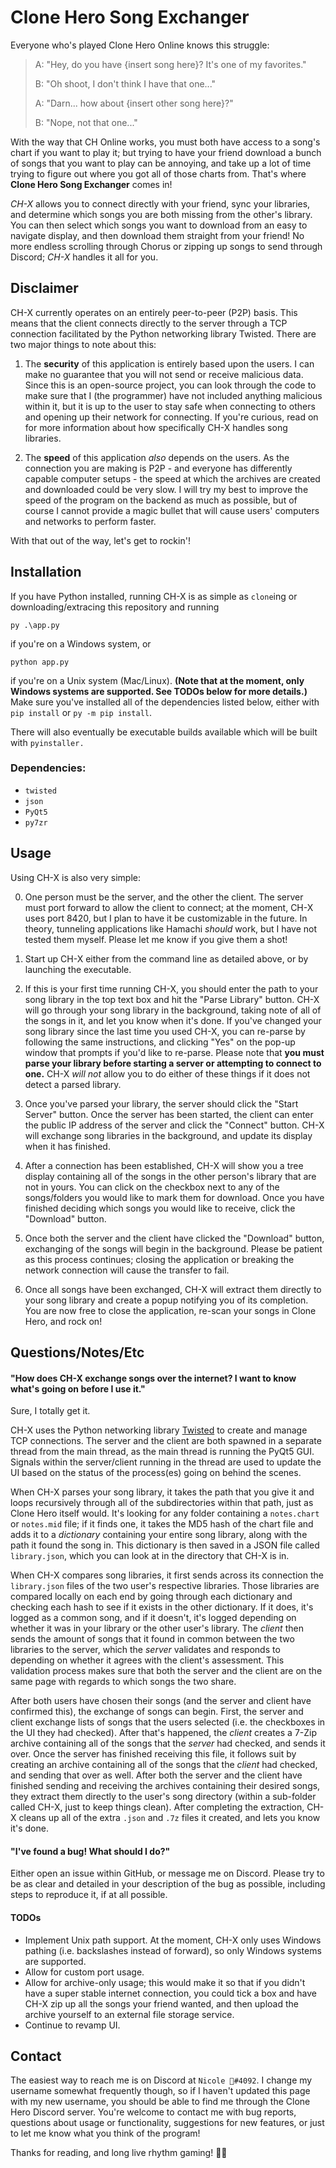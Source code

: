 # Clone Hero Song Exchanger

Everyone who's played Clone Hero Online knows this struggle:

> A: "Hey, do you have {insert song here}? It's one of my favorites."
>
> B: "Oh shoot, I don't think I have that one..."
>
> A: "Darn... how about {insert other song here}?"
>
> B: "Nope, not that one..."

With the way that CH Online works, you must both have access to a song's chart if you want to play it; but trying to have your friend download a bunch of songs that you want to play can be annoying, and take up a lot of time trying to figure out where you got all of those charts from. That's where **Clone Hero Song Exchanger** comes in!

*CH-X* allows you to connect directly with your friend, sync your libraries, and determine which songs you are both missing from the other's library. You can then select which songs you want to download from an easy to navigate display, and then download them straight from your friend! No more endless scrolling through Chorus or zipping up songs to send through Discord; *CH-X* handles it all for you.  

## Disclaimer

CH-X currently operates on an entirely peer-to-peer (P2P) basis. This means that the client connects directly to the server through a TCP connection facilitated by the Python networking library Twisted. There are two major things to note about this:

1. The __security__ of this application is entirely based upon the users. I can make no guarantee that you will not send or receive malicious data. Since this is an open-source project, you can look through the code to make sure that I (the programmer) have not included anything malicious within it, but it is up to the user to stay safe when connecting to others and opening up their network for connecting. If you're curious, read on for more information about how specifically CH-X handles song libraries.

2. The __speed__ of this application *also* depends on the users. As the connection you are making is P2P - and everyone has differently capable computer setups - the speed at which the archives are created and downloaded could be very slow. I will try my best to improve the speed of the program on the backend as much as possible, but of course I cannot provide a magic bullet that will cause users' computers and networks to perform faster.

With that out of the way, let's get to rockin'!

## Installation

If you have Python installed, running CH-X is as simple as `clone`ing or downloading/extracing this repository and running

```
py .\app.py
```

if you're on a Windows system, or

```
python app.py
```

if you're on a Unix system (Mac/Linux). **(Note that at the moment, only Windows systems are supported. See TODOs below for more details.)** Make sure you've installed all of the dependencies listed below, either with `pip install` or `py -m pip install`.

There will also eventually be executable builds available which will be built with `pyinstaller.`

### Dependencies:
* `twisted`
* `json`
* `PyQt5`
* `py7zr`

## Usage

Using CH-X is also very simple:

0. One person must be the server, and the other the client. The server must port forward to allow the client to connect; at the moment, CH-X uses port 8420, but I plan to have it be customizable in the future. In theory, tunneling applications like Hamachi *should* work, but I have not tested them myself. Please let me know if you give them a shot!

1. Start up CH-X either from the command line as detailed above, or by launching the executable.

2. If this is your first time running CH-X, you should enter the path to your song library in the top text box and hit the "Parse Library" button. CH-X will go through your song library in the background, taking note of all of the songs in it, and let you know when it's done. If you've changed your song library since the last time you used CH-X, you can re-parse by following the same instructions, and clicking "Yes" on the pop-up window that prompts if you'd like to re-parse. Please note that **you must parse your library before starting a server or attempting to connect to one.** CH-X *will not* allow you to do either of these things if it does not detect a parsed library.

3. Once you've parsed your library, the server should click the "Start Server" button. Once the server has been started, the client can enter the public IP address of the server and click the "Connect" button. CH-X will exchange song libraries in the background, and update its display when it has finished.

4. After a connection has been established, CH-X will show you a tree display containing all of the songs in the other person's library that are not in yours. You can click on the checkbox next to any of the songs/folders you would like to mark them for download. Once you have finished deciding which songs you would like to receive, click the "Download" button.

5. Once both the server and the client have clicked the "Download" button, exchanging of the songs will begin in the background. Please be patient as this process continues; closing the application or breaking the network connection will cause the transfer to fail.

6. Once all songs have been exchanged, CH-X will extract them directly to your song library and create a popup notifying you of its completion. You are now free to close the application, re-scan your songs in Clone Hero, and rock on!

## Questions/Notes/Etc

#### "How does CH-X exchange songs over the internet? I want to know what's going on before I use it."

Sure, I totally get it.

CH-X uses the Python networking library [Twisted](https://github.com/twisted/twisted) to create and manage TCP connections. The server and the client are both spawned in a separate thread from the main thread, as the main thread is running the PyQt5 GUI. Signals within the server/client running in the thread are used to update the UI based on the status of the process(es) going on behind the scenes.

When CH-X parses your song library, it takes the path that you give it and loops recursively through all of the subdirectories within that path, just as Clone Hero itself would. It's looking for any folder containing a `notes.chart` or `notes.mid` file; if it finds one, it takes the MD5 hash of the chart file and adds it to a *dictionary* containing your entire song library, along with the path it found the song in. This dictionary is then saved in a JSON file called `library.json`, which you can look at in the directory that CH-X is in.

When CH-X compares song libraries, it first sends across its connection the `library.json` files of the two user's respective libraries. Those libraries are compared locally on each end by going through each dictionary and checking each hash to see if it exists in the other dictionary. If it does, it's logged as a common song, and if it doesn't, it's logged depending on whether it was in your library or the other user's library. The *client* then sends the amount of songs that it found in common between the two libraries to the server, which the *server* validates and responds to depending on whether it agrees with the client's assessment. This validation process makes sure that both the server and the client are on the same page with regards to which songs the two share.

After both users have chosen their songs (and the server and client have confirmed this), the exchange of songs can begin. First, the server and client exchange lists of songs that the users selected (i.e. the checkboxes in the UI they had checked). After that's happened, the *client* creates a 7-Zip archive containing all of the songs that the *server* had checked, and sends it over. Once the server has finished receiving this file, it follows suit by creating an archive containing all of the songs that the *client* had checked, and sending that over as well. After both the server and the client have finished sending and receiving the archives containing their desired songs, they extract them directly to the user's song directory (within a sub-folder called CH-X, just to keep things clean). After completing the extraction, CH-X cleans up all of the extra `.json` and `.7z` files it created, and lets you know it's done.

#### "I've found a bug! What should I do?"

Either open an issue within GitHub, or message me on Discord. Please try to be as clear and detailed in your description of the bug as possible, including steps to reproduce it, if at all possible.

#### TODOs

* Implement Unix path support. At the moment, CH-X only uses Windows pathing (i.e. backslashes instead of forward), so only Windows systems are supported.
* Allow for custom port usage.
* Allow for archive-only usage; this would make it so that if you didn't have a super stable internet connection, you could tick a box and have CH-X zip up all the songs your friend wanted, and then upload the archive yourself to an external file storage service.
* Continue to revamp UI.

## Contact

The easiest way to reach me is on Discord at `Nicole 🌼#4092`. I change my username somewhat frequently though, so if I haven't updated this page with my new username, you should be able to find me through the Clone Hero Discord server. You're welcome to contact me with bug reports, questions about usage or functionality, suggestions for new features, or just to let me know what you think of the program!


Thanks for reading, and long live rhythm gaming! 🤘🏻
